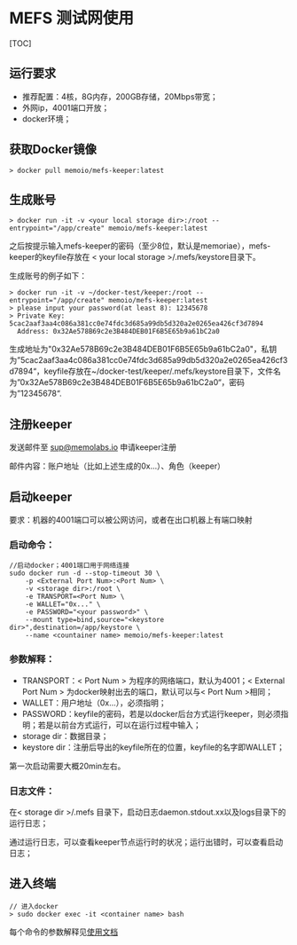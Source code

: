 # MEFS 测试网使用

[TOC]

## 运行要求

* 推荐配置：4核，8G内存，200GB存储，20Mbps带宽；
* 外网ip，4001端口开放；
* docker环境；

## 获取Docker镜像

```
> docker pull memoio/mefs-keeper:latest
```

## 生成账号

```
> docker run -it -v <your local storage dir>:/root --entrypoint="/app/create" memoio/mefs-keeper:latest
```

之后按提示输入mefs-keeper的密码（至少8位，默认是memoriae），mefs-keeper的keyfile存放在 < your local storage >/.mefs/keystore目录下。

生成账号的例子如下：

```
> docker run -it -v ~/docker-test/keeper:/root --entrypoint="/app/create" memoio/mefs-keeper:latest
> please input your password(at least 8): 12345678
> Private Key: 5cac2aaf3aa4c086a381cc0e74fdc3d685a99db5d320a2e0265ea426cf3d7894
  Address: 0x32Ae578B69c2e3B484DEB01F6B5E65b9a61bC2a0
```

生成地址为"0x32Ae578B69c2e3B484DEB01F6B5E65b9a61bC2a0"，私钥为”5cac2aaf3aa4c086a381cc0e74fdc3d685a99db5d320a2e0265ea426cf3d7894“，keyfile存放在~/docker-test/keeper/.mefs/keystore目录下，文件名为”0x32Ae578B69c2e3B484DEB01F6B5E65b9a61bC2a0“，密码为”12345678“.

## 注册keeper

发送邮件至 sup@memolabs.io 申请keeper注册

邮件内容：账户地址（比如上述生成的0x...）、角色（keeper）

## 启动keeper

要求：机器的4001端口可以被公网访问，或者在出口机器上有端口映射

### 启动命令：

```
//启动docker；4001端口用于网络连接
sudo docker run -d --stop-timeout 30 \
    -p <External Port Num>:<Port Num> \
    -v <storage dir>:/root \
    -e TRANSPORT=<Port Num> \
    -e WALLET="0x..." \
    -e PASSWORD="<your password>" \
    --mount type=bind,source="<keystore dir>",destination=/app/keystore \
    --name <countainer name> memoio/mefs-keeper:latest
```

### 参数解释：

* TRANSPORT：< Port Num > 为程序的网络端口，默认为4001；< External Port Num > 为docker映射出去的端口，默认可以与< Port Num >相同；
* WALLET：用户地址（0x...），必须指明；
* PASSWORD：keyfile的密码，若是以docker后台方式运行keeper，则必须指明；若是以前台方式运行，可以在运行过程中输入；
* storage dir：数据目录；
* keystore dir：注册后导出的keyfile所在的位置，keyfile的名字即WALLET；

第一次启动需要大概20min左右。

### 日志文件：

在< storage dir >/.mefs 目录下，启动日志daemon.stdout.xx以及logs目录下的运行日志；

通过运行日志，可以查看keeper节点运行时的状况；运行出错时，可以查看启动日志；

## 进入终端

```
// 进入docker
> sudo docker exec -it <container name> bash
```

每个命令的参数解释见[使用文档](https://github.com/memoio/docs)

